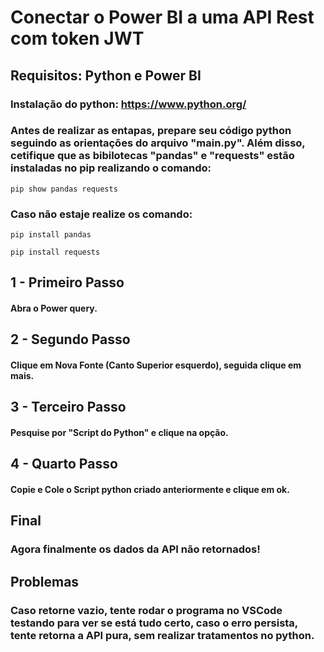 # Conectar o Power BI a uma API Rest com token JWT

## Requisitos: Python e Power BI

### Instalação do python: https://www.python.org/

### Antes de realizar as entapas, prepare seu código python seguindo as orientações do arquivo "main.py". Além disso, cetifique que as bibilotecas "pandas" e "requests" estão instaladas no pip realizando o comando:

```
pip show pandas requests
```

### Caso não estaje realize os comando:

```
pip install pandas
```
```
pip install requests
```



## 1 - Primeiro Passo
#### Abra o Power query.

## 2 - Segundo Passo
#### Clique em Nova Fonte (Canto Superior esquerdo), seguida clique em mais.

## 3 - Terceiro Passo
#### Pesquise por "Script do Python" e clique na opção.

## 4 - Quarto Passo
#### Copie e Cole o Script python criado anteriormente e clique em ok.

## Final
### Agora finalmente os dados da API não retornados!

## Problemas
### Caso retorne vazio, tente rodar o programa no VSCode testando para ver se está tudo certo, caso o erro persista, tente retorna a API pura, sem realizar tratamentos no python.